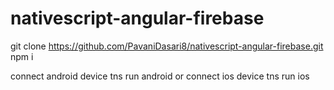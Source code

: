 # nativescript-angular-firebase

git clone https://github.com/PavaniDasari8/nativescript-angular-firebase.git
npm i

connect android device
tns run android
or
connect ios device
tns run ios
